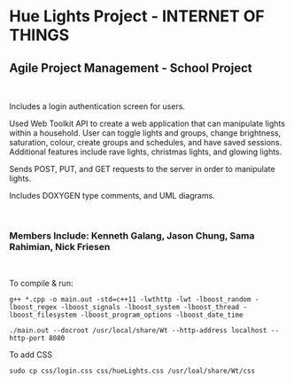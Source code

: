 <h1>Hue Lights Project - INTERNET OF THINGS</h1>

<h2>Agile Project Management - School Project</h2>
<br>

Includes a login authentication screen for users.

Used Web Toolkit API to create a web application that can manipulate lights within a household.
User can toggle lights and groups, change brightness, saturation, colour, create groups and schedules, and have saved sessions.
Additional features include rave lights, christmas lights, and glowing lights.

Sends POST, PUT, and GET requests to the server in order to manipulate lights.

Includes DOXYGEN type comments, and UML diagrams.

<br>


<h3>Members Include: Kenneth Galang, Jason Chung, Sama Rahimian, Nick Friesen</h3>
<br>


To compile & run:
```
g++ *.cpp -o main.out -std=c++11 -lwthttp -lwt -lboost_random -lboost_regex -lboost_signals -lboost_system -lboost_thread -lboost_filesystem -lboost_program_options -lboost_date_time

./main.out --docroot /usr/local/share/Wt --http-address localhost --http-port 8080
```

To add CSS
```
sudo cp css/login.css css/hueLights.css /usr/loal/share/Wt/css
```
